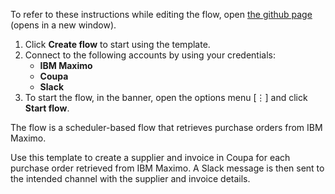To refer to these instructions while editing the flow, open [the github page](https://github.com/ot4i/app-connect-templates/blob/master/resources/markdown/Create%20a%20supplier%20and%20invoice%20in%20Coupa%20for%20each%20purchase%20order%20retrieved%20from%20IBM%20Maximo_instructions.md) (opens in a new window).

1. Click **Create flow** to start using the template.
2. Connect to the following accounts by using your credentials:
   - **IBM Maximo** 
   - **Coupa**
   - **Slack**
3. To start the flow, in the banner, open the options menu [⋮] and click **Start flow**.

The flow is a scheduler-based flow that retrieves purchase orders from IBM Maximo. 

Use this template to create a supplier and invoice in Coupa for each purchase order retrieved from IBM Maximo. A Slack message is then sent to the intended channel with the supplier and invoice details.

